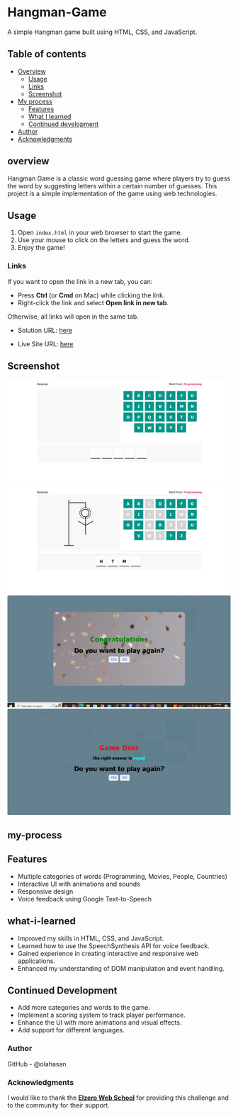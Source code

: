 
# Hangman-Game
A simple Hangman game built using HTML, CSS, and JavaScript.

## Table of contents

- [Overview](#overview)
  - [Usage](#Usage)
  - [Links](#links)
  - [Screenshot](#Screenshot)
- [My process](#my-process)
  - [Features](#Features)
  - [What I learned](#what-i-learned)
  - [Continued development](#continued-development)
- [Author](#author)
- [Acknowledgments](#Acknowledgments)


## overview
Hangman Game is a classic word guessing game where players try to guess the word by suggesting letters within a certain number of guesses. This project is a simple implementation of the game using web technologies.

## Usage
1. Open `index.html` in your web browser to start the game.
2. Use your mouse to click on the letters and guess the word.
3. Enjoy the game!

### Links

If you want to open the link in a new tab, you can:

- Press **Ctrl** (or **Cmd** on Mac) while clicking the link.
- Right-click the link and select **Open link in new tab**.

Otherwise, all links will open in the same tab.


- Solution URL: [here](https://github.com/olahasan/Hangman-Game)

- Live Site URL: [here](https://olahasan.github.io/Hangman-Game/)

 ## Screenshot
 
![Screenshot](./images/screenshot.png)
![Screenshot](./images/screenshot2.png)
![Screenshot](./images/screenshott3.png)
![Screenshot](./images/screenshot4.png)

## my-process

## Features
- Multiple categories of words (Programming, Movies, People, Countries)
- Interactive UI with animations and sounds
- Responsive design
- Voice feedback using Google Text-to-Speech

## what-i-learned
- Improved my skills in HTML, CSS, and JavaScript.
- Learned how to use the SpeechSynthesis API for voice feedback.
- Gained experience in creating interactive and responsive web applications.
- Enhanced my understanding of DOM manipulation and event handling.

## Continued Development
- Add more categories and words to the game.
- Implement a scoring system to track player performance.
- Enhance the UI with more animations and visual effects.
- Add support for different languages.


### Author

GitHub - @olahasan

### Acknowledgments

I would like to thank the **[Elzero Web School](https://elzero.org/)** for providing this challenge and to the community for their support.

